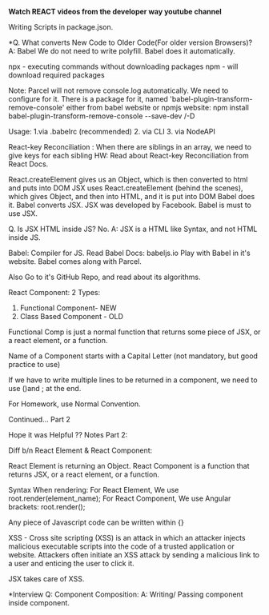 **Watch REACT videos from the developer way youtube channel**

Writing Scripts in package.json.

*Q. What converts New Code to Older Code(For older version Browsers)? 
A: Babel 
We do not need to write polyfill. Babel does it automatically.

npx - executing commands without downloading packages
npm - will download required packages

Note: Parcel will not remove console.log automatically. We need to configure for it. There is a package for it, named 'babel-plugin-transform-remove-console' either from babel website or npmjs website: npm install babel-plugin-transform-remove-console --save-dev /-D

Usage: 1.via .babelrc (recommended)
    2. via CLI
    3. via NodeAPI

React-key Reconciliation :
When there are siblings in an array, we need to give keys for each sibling
HW: Read about React-key Reconciliation from React Docs.

React.createElement gives us an Object, which is then converted to html and puts into DOM
JSX uses React.createElement (behind the scenes), which gives Object, and then into HTML, and it is put into DOM
Babel does it. Babel converts JSX. JSX was developed by Facebook.
Babel is must to use JSX.

Q. Is JSX HTML inside JS? No. 
A: JSX is a HTML like Syntax, and not HTML inside JS.

Babel: Compiler for JS.
Read Babel Docs: babeljs.io
Play with Babel in it's website.
Babel comes along with Parcel.

Also Go to it's GitHub Repo, and read about its algorithms.

React Component:
2 Types:
1. Functional Component- NEW
2. Class Based Component - OLD

Functional Comp is just a normal function that returns some piece of JSX, or a react element, or a function. 

Name of a Component starts with a Capital Letter (not mandatory, but good practice to use)

If we have to write multiple lines to be returned in a component, we need to use ()and ; at the end.

 For Homework, use Normal Convention.

Continued... Part 2

Hope it was Helpful ??
Notes Part 2:

Diff b/n React Element & React Component:

React Element is returning an Object.
React Component is a function that returns JSX, or a react element, or a function.

Syntax When rendering:
For React Element, We use root.render(element_name);
For React Component, We use Angular brackets: root.render(<ComponentName />);

 Any piece of Javascript code can be written within {} 

XSS - Cross site scripting (XSS) is an attack in which an attacker injects malicious executable scripts into the code of a trusted application or website. Attackers often initiate an XSS attack by sending a malicious link to a user and enticing the user to click it.

JSX takes care of XSS.

*Interview Q: Component Composition:
A: Writing/ Passing component inside component.

